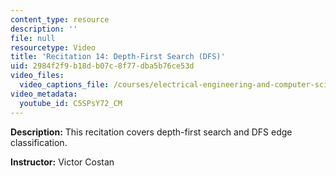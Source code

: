 ```yaml
---
content_type: resource
description: ''
file: null
resourcetype: Video
title: 'Recitation 14: Depth-First Search (DFS)'
uid: 2984f2f9-b18d-b07c-8f77-dba5b76ce53d
video_files:
  video_captions_file: /courses/electrical-engineering-and-computer-science/6-006-introduction-to-algorithms-fall-2011/recitation-videos/recitation-14-depth-first-search-dfs/C5SPsY72_CM.vtt
video_metadata:
  youtube_id: C5SPsY72_CM
---
```


**Description:** This recitation covers depth-first search and DFS edge classification.

**Instructor:** Victor Costan